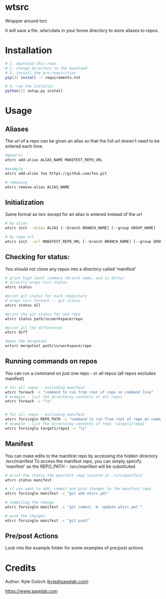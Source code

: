 # wtsrc

Wrapper around tsrc

It will save a file .wtsrcdata in your home directory to store aliases to repos.

# Installation

```sh
# 1. download this repo
# 2. change directory to the download
# 3. install the pre-requisities
pip[3] install -r requirements.txt

# 4. run the installer
python[3] setup.py install
```

# Usage


## Aliases

The url of a repo can be given an alias so that the full url doesn't need to be entered each time.

```sh
#generic
wtsrc add-alias ALIAS_NAME MANIFEST_REPO_URL

#example
wtsrc add-alias foo https://github.com/foo.git

# removing
wtsrc remove-alias ALIAS_NAME

```


## Initialization

Same format as tsrc except for an alias is entered instead of the url

```sh
# by alias
wtsrc init --alias ALIAS [--branch BRANCH_NAME] [--group GROUP_NAME]

# by repo url
wtsrc init --url MANIFEST_REPO_URL [--branch BRANCH_NAME] [--group GROUP_NAME]
```


## Checking for status:

You should not clone any repos into a directory called 'manifest'

```sh
# print high level summary (branch name, and is dirty)
# directly wraps tsrc status
wtsrc status

#print git status for each repository
# wraps tsrc foreach -- git status
wtsrc status all

#print the git status for one repo
wtsrc status path/in/workspace/repo

#print all the differences
wtsrc diff

#open the mergetool
wrtsrc mergetool path/in/workspace/repo
```


## Running commands on repos

You can run a command on just one repo - or all repos (all repos excludes manifest)

```sh
# for all repos - excluding manifest
wtsrc foreach -c "command to run from root of repo on command line"
# example - list the directoroy contents of all repos
wtsrc foreach -c "ls"


# for all repos - excluding manifest
wtsrc forsingle REPO_PATH -c "command to run from root of repo on command line"
# example - list the directoroy contents of repo 'target1/repo1'
wtsrc forsingle target1/repo1 -c "ls"
```


## Manifest

You can make edits to the manifest repo by accessing the hidden directory .tsrc/manifest
To access the manifest repo, you can simply specify 'manifest' as the REPO_PATH - .tsrc/manifest will be substituted

```sh
# print the status the manifest repo located in .tsrc/manifest
wtsrc status manifest

# if you want to add, commit and push changes to the manifest repo
wtsrc forsingle manifest -c "git add wtsrc.yml"

# commiting the change
wtsrc forsingle manifest -c "git commit -m 'update wtsrc.yml'"

# push the changes
wtsrc forsingle manifest -c "git push"
```


## Pre/post Actions

Look into the example folder for some examples of pre/post actions


# Credits

Author: Kyle Golsch (kyle@sagelab.com)

https://www.sagelab.com
